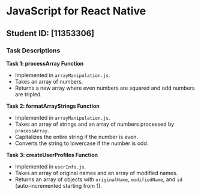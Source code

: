 # JavaScript for React Native

## Student ID: [11353306]

### Task Descriptions

**Task 1: processArray Function**
- Implemented in `arrayManipulation.js`.
- Takes an array of numbers.
- Returns a new array where even numbers are squared and odd numbers are tripled.

**Task 2: formatArrayStrings Function**
- Implemented in `arrayManipulation.js`.
- Takes an array of strings and an array of numbers processed by `processArray`.
- Capitalizes the entire string if the number is even.
- Converts the string to lowercase if the number is odd.

**Task 3: createUserProfiles Function**
- Implemented in `userInfo.js`.
- Takes an array of original names and an array of modified names.
- Returns an array of objects with `originalName`, `modifiedName`, and `id` (auto-incremented starting from 1).
